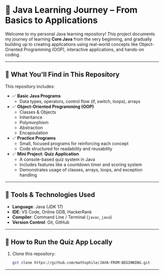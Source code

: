 # 🌟 Java Learning Journey – From Basics to Applications

Welcome to my personal Java learning repository! This project documents my journey of learning **Core Java** from the very beginning, and gradually building up to creating applications using real-world concepts like Object-Oriented Programming (OOP), interactive applications, and hands-on coding.

---

## 🧠 What You'll Find in This Repository

This repository includes:

- ✅ **Basic Java Programs**
  - Data types, operators, control flow (if, switch, loops), arrays
- ✅ **Object-Oriented Programming (OOP)**
  - Classes & Objects
  - Inheritance
  - Polymorphism
  - Abstraction
  - Encapsulation
- ✅ **Practice Programs**
  - Small, focused programs for reinforcing each concept
  - Code structured for readability and reusability
- ✅ **Mini Project: Quiz Application**
  - A console-based quiz system in Java
  - Includes features like a countdown timer and scoring system
  - Demonstrates usage of classes, arrays, loops, and exception handling

---

## 🚀 Tools & Technologies Used

- **Language**: Java (JDK 17)
- **IDE**: VS Code, Online GDB, HackerRank
- **Compiler**: Command Line / Terminal (`javac`, `java`)
- **Version Control**: Git, GitHub

---

## 📌 How to Run the Quiz App Locally

1. Clone this repository:
   ```bash
   git clone https://github.com/mathsphile/JAVA-FROM-BEGINNING.git

---

